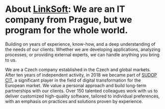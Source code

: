 # About [LinkSoft](https://www.linksoft.eu/): We are an IT company from Prague, but we program for the whole world.
Building on years of experience, know-how, and a deep understanding of the needs of our clients. Whether we are developing applications, analyzing processes, or providing external experts, we can handle anything you bring to us.

We are a Czech company established in the Czech and global markets. After ten years of independent activity, in 2018 we became part of [SUDOP CIT](https://sudop-cit.cz/), a significant player in the field of digital transformation for the European market. We value a personal approach and build long-term partnerships with our clients. Over 150 talented colleagues work with us to deliver customized high-quality software, tailored to individual preferences, with an emphasis on practices and solutions proven by experience.